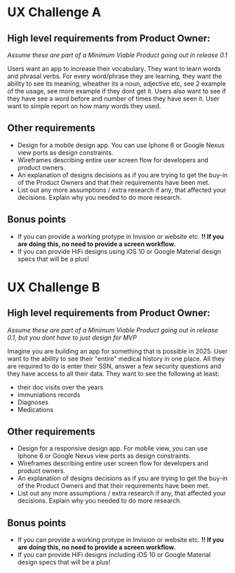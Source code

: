 # UX Challenge A

## High level requirements from Product Owner:
*Assume these are part of a Minimum Viable Product going out in release 0.1*

Users want an app to increase their vocabulary. They want to learn words and phrasal verbs. For every word/phrase  they are learning, they
want the ability to see its meaning, wheather its a noun, adjective etc, see 2 example of the usage, see more example if they dont get it.
Users also want to see if they have see a word before and number of times they have seen it. User want to simple report on how many words they used.

## Other requirements
- Design for a mobile design app. You can use Iphone 6 or Google Nexus view ports as design constraints.
- Wireframes describing entire user screen flow for developers and product owners.
- An explanation of designs decisions as if you are trying to get the buy-in of the Product Owners and that their requirements have been met. 
- List out any more assumptions / extra research if any, that affected your decisions. Explain why you needed to do more research.

## Bonus points 
- If you can provide a working protype in Invision or website etc. **!! If you are doing this, no need to provide a screen workflow.**
- If you can provide HiFi designs  using iOS 10 or Google Material design specs that will be a plus!

# UX Challenge B

## High level requirements from Product Owner:
*Assume these are part of a Minimum Viable Product going out in release 0.1, but you dont have to just design for MVP*

Imagine you are building an app for something that is possible in 2025. User want to the ability to see their "entire" medical history in one place. All they are required to do is enter their SSN, answer a few security questions and they have access to all their data. They want to see the following at least:
- their doc visits over the years
- immuniations records
- Diagnoses
- Medications

## Other requirements
- Design for a responsive design app. For mobile view, you can use Iphone 6 or Google Nexus view ports as design constraints.
- Wireframes describing entire user screen flow for developers and product owners.
- An explanation of designs decisions as if you are trying to get the buy-in of the Product Owners and that their requirements have been met. 
- List out any more assumptions / extra research if any, that affected your decisions. Explain why you needed to do more research.

## Bonus points 
- If you can provide a working protype in Invision or website etc. **!! If you are doing this, no need to provide a screen workflow.**
- If you can provide HiFi designs including iOS 10 or Google Material design specs that will be a plus!

